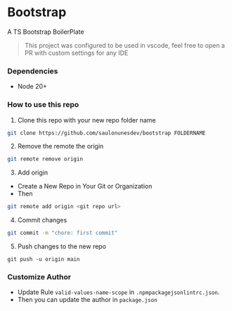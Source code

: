 # Bootstrap

A TS Bootstrap BoilerPlate

> This project was configured to be used in vscode, feel free to open a PR with custom settings for any IDE

### Dependencies

- Node 20+

### How to use this repo

1. Clone this repo with your new repo folder name

```sh
git clone https://github.com/saulonunesdev/bootstrap FOLDERNAME
```

2. Remove the remote the origin

```sh
git remote remove origin
```

3. Add origin

- Create a New Repo in Your Git or Organization
- Then

```sh
git remote add origin <git repo url>
```

4. Commit changes

```sh
git commit -m "chore: first commit"
```

5. Push changes to the new repo

```
git push -u origin main
```

### Customize Author

- Update Rule `valid-values-name-scope` in `.npmpackagejsonlintrc.json`.
- Then you can update the author in `package.json`
